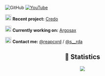 ![GitHub](https://komarev.com/ghpvc/?username=reapcord&style=flat)
[![YouTube](https://img.shields.io/badge/YouTube-reapcxrd-red?style=flat&logo=youtube)](https://youtube.com/@reapcxrd)
<br>

<img src="https://github.com/user-attachments/assets/c0dc6e48-5c7d-4f2f-829e-f3e3fcc0a244" width="20"/> **Recent project:** [Credo](https://youtube.com/@reapcxrd)

<img src="https://github.com/user-attachments/assets/346e6d68-e373-4df6-b8cd-b1941b5770fb" width="20"/> **Currently working on:** [Argosax](https://tiktok.com/reapcxrd)

<img src="" width="20"/> **Contact me:** [@reapcxrd](https://discord.com/users/743177100579569665) / [@s__rda](https://discord.com/users/1001975390337777706)

<div align="center">
    <h2 align="center">🔴 Statistics</h2>
    <div>
        <img src="https://github-readme-stats.vercel.app/api?username=reapcord&show_icons=true&bg_color=00000000">
    </div>
</div>
